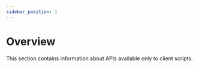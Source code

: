 ```yaml
---
sidebar_position: 1
---
```


# Overview

This section contains information about APIs available only to client scripts.